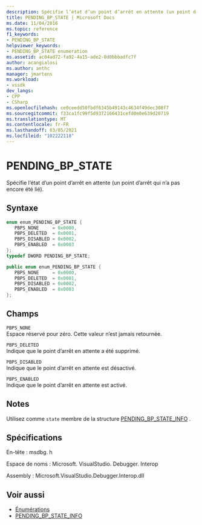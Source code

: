 ```yaml
---
description: Spécifie l’état d’un point d’arrêt en attente (un point d’arrêt qui n’a pas encore été lié).
title: PENDING_BP_STATE | Microsoft Docs
ms.date: 11/04/2016
ms.topic: reference
f1_keywords:
- PENDING_BP_STATE
helpviewer_keywords:
- PENDING_BP_STATE enumeration
ms.assetid: ac04ad72-fa92-4a15-ade2-0d0bbbadfc7f
author: acangialosi
ms.author: anthc
manager: jmartens
ms.workload:
- vssdk
dev_langs:
- CPP
- CSharp
ms.openlocfilehash: ce0ceedd50fbdf6345b49143c4634f49dec308f7
ms.sourcegitcommit: f33ca1fc99f5d9372166431cefd0e0e639d20719
ms.translationtype: MT
ms.contentlocale: fr-FR
ms.lasthandoff: 03/05/2021
ms.locfileid: "102222118"
---
```

# <a name="pending_bp_state"></a>PENDING_BP_STATE
Spécifie l’état d’un point d’arrêt en attente (un point d’arrêt qui n’a pas encore été lié).

## <a name="syntax"></a>Syntaxe

```cpp
enum enum_PENDING_BP_STATE { 
   PBPS_NONE     = 0x0000,
   PBPS_DELETED  = 0x0001,
   PBPS_DISABLED = 0x0002,
   PBPS_ENABLED  = 0x0003
};
typedef DWORD PENDING_BP_STATE;
```

```csharp
public enum enum_PENDING_BP_STATE { 
   PBPS_NONE     = 0x0000,
   PBPS_DELETED  = 0x0001,
   PBPS_DISABLED = 0x0002,
   PBPS_ENABLED  = 0x0003
};
```

## <a name="fields"></a>Champs
 `PBPS_NONE`\
 Espace réservé pour zéro. Cette valeur n’est jamais retournée.

 `PBPS_DELETED`\
 Indique que le point d’arrêt en attente a été supprimé.

 `PBPS_DISABLED`\
 Indique que le point d’arrêt en attente est désactivé.

 `PBPS_ENABLED`\
 Indique que le point d’arrêt en attente est activé.

## <a name="remarks"></a>Notes
 Utilisez comme `state` membre de la structure [PENDING_BP_STATE_INFO](../../../extensibility/debugger/reference/pending-bp-state-info.md) .

## <a name="requirements"></a>Spécifications
 En-tête : msdbg. h

 Espace de noms : Microsoft. VisualStudio. Debugger. Interop

 Assembly : Microsoft.VisualStudio.Debugger.Interop.dll

## <a name="see-also"></a>Voir aussi
- [Énumérations](../../../extensibility/debugger/reference/enumerations-visual-studio-debugging.md)
- [PENDING_BP_STATE_INFO](../../../extensibility/debugger/reference/pending-bp-state-info.md)
